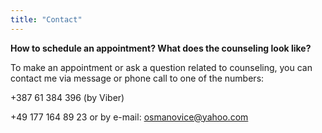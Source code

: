 ```yaml
---
title: "Contact"
---
```


**How to schedule an appointment? What does the counseling look like?**

To make an appointment or ask a question related to counseling, you can contact me via message or phone call to one of the numbers:

+387 61 384 396 (by Viber) 

+49 177 164 89 23 or by e-mail: osmanovice@yahoo.com
